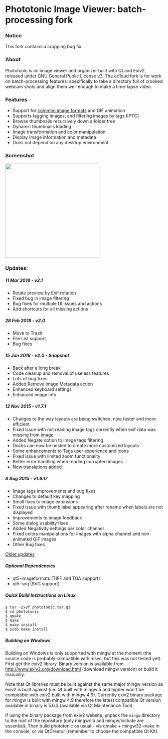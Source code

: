 # Phototonic Image Viewer: batch-processing fork

### Notice

This fork contains a cropping bug fix.

### About

Phototonic is an image viewer and organizer built with Qt and Exiv2, released under GNU General Public License v3.
The ec1oud fork is for work on batch-processing features: specifically to take a directory full of crooked
webcam shots and align them well enough to make a time-lapse video.

### Features
+ Support for [common image formats](https://doc.qt.io/qt-5/qimage.html#reading-and-writing-image-files) and GIF animation
+ Supports tagging images, and filtering images by tags (IPTC)
+ Browse thumbnails recursively down a folder tree
+ Dynamic thumbnails loading
+ Image transformation and color manipulation
+ Display image information and metadata
+ Does not depend on any desktop environment

### Screenshot

<img src="images/screenshot.jpg" width="300">

### Updates:

##### 11 Mar 2018 - v2.1
+ Rotate preview by Exif rotation
+ Fixed bug in image filtering
+ Bug fixes for multiple UI issues and actions
+ Add shortcuts for all missing actions

##### 28 Feb 2018 - v2.0
+ Move to Trash
+ File List support
+ Bug fixes

##### 15 Jan 2018 - v2.0 - Snapshot
+ Back after a long break
+ Code cleanup and removal of useless features
+ Lots of bug fixes
+ Added Remove Image Metadata action
+ Enhanced keyboard settings
+ Enhanced image info

##### 12 Nov 2015 - v1.7.1
+ Changes to the way layouts are being switched, now faster and more efficient
+ Fixed issue with not reading image tags correctly when exif data was missing from image
+ Added Negate option to image tags filtering
+ Docks can now be nested to create more customized layouts
+ Some enhancements to Tags user experience and icons
+ Fixed issue with limited zoom functionality
+ Better error handling when reading corrupted images
+ New translations added

##### 8 Aug 2015 - v1.6.17
+ Image tags improvements and bug fixes
+ Changes to default key mapping
+ Small fixes to image extensions
+ Fixed issue with thumb label appearing after rename when labels are not displayed
+ Improvements to image feedback
+ Some dialog usability fixes
+ Added Negativity settings per color channel
+ Fixed colors manipulations for images with alpha channel and non animated GIF images
+ Other Bug fixes

[Older updates](HISTORY.md)

##### Optional Dependencies
+ qt5-imageformats (TIFF and TGA support)
+ qt5-svg (SVG support)

##### Quick Build Instructions on Linux
```
$ tar -zxvf phototonic.tar.gz
$ cd phototonic
$ qmake
$ make
$ make install
$ sudo make install
```

##### Building on Windows
Building on Windows is only supported with mingw at the moment (the source code is probably compatible with msvc, but this was not tested yet).
First get the exiv2 library. Binary version is available from http://www.exiv2.org/download.html (download mingw version) or build it manually.

Note that Qt libraries must be built against the same major mingw version as exiv2 is built against (i.e. Qt built with mingw 5 and higher won't be compatible with exiv2 built with mingw 4.9).
Currently exiv2 binary package for mingw is built with mingw 4.9 therefore the latest compatible Qt version available in binary is 5.6.3 (available via Qt Maintenance Tool).

If using the binary package from exiv2 website, unpack the `mingw` directory to the root of the repository (only mingw/lib and mingw/include are essential).
Then build phototonic as usual - via qmake + mingw32-make in the console, or via QtCreator (remember to choose the compatible Qt Kit).
